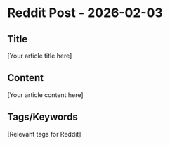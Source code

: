 # Reddit Post - 2026-02-03

## Title
[Your article title here]

## Content
[Your article content here]

## Tags/Keywords
[Relevant tags for Reddit]

